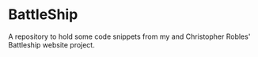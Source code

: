 # BattleShip
A repository to hold some code snippets from my and Christopher Robles' Battleship website project.
